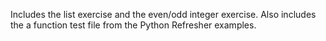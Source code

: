 Includes the list exercise and the even/odd integer exercise.
Also includes the a function test file from the Python Refresher examples.
